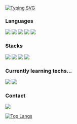 [![Typing SVG](https://readme-typing-svg.demolab.com?font=Fira+Code&pause=1000&color=51C4FF&repeat=false&random=false&width=435&lines=Welcome+to+syail's+github+homepage)](https://git.io/typing-svg)

### Languages

<img src="https://img.shields.io/badge/typescript-3178C6?style=for-the-badge&logo=typescript&logoColor=FFFFFF"></img>
<img src="https://img.shields.io/badge/csharp-512BD4?style=for-the-badge&logo=csharp&logoColor=FFFFFF"></img>
<img src="https://img.shields.io/badge/cpp-00599C?style=for-the-badge&logo=cplusplus&logoColor=FFFFFF"></img>
<img src="https://img.shields.io/badge/go-00ADD8?style=for-the-badge&logo=go&logoColor=FFFFFF"></img>
<img src="https://img.shields.io/badge/lua-2C2D72?style=for-the-badge&logo=lua&logoColor=FFFFFF"></img>

### Stacks

<img src="https://img.shields.io/badge/mysql-4479A1?style=for-the-badge&logo=mysql&logoColor=FFFFFF"></img>
<img src="https://img.shields.io/badge/mongodb-47A248?style=for-the-badge&logo=mongodb&logoColor=FFFFFF"></img>
<img src="https://img.shields.io/badge/express-000000?style=for-the-badge&logo=express&logoColor=FFFFFF"></img>
<img src="https://img.shields.io/badge/dotnet-512BD4?style=for-the-badge&logo=dotnet&logoColor=FFFFFF"></img>

### Currently learning techs...

<img src="https://img.shields.io/badge/python-3776AB?style=for-the-badge&logo=python&logoColor=FFFFFF"></img>
<img src="https://img.shields.io/badge/kotlin-7F52FF?style=for-the-badge&logo=kotlin&logoColor=FFFFFF"></img>

### Contact

<a href="mailto:me@doyu.kim">
    <img src="https://img.shields.io/badge/me@doyu.kim-D14836?style=for-the-badge&logo=gmail&logoColor=FFFFFF" ></img> 
</a>

[![Top Langs](https://github-readme-stats.vercel.app/api/top-langs/?username=syail&layout=compact)](https://github.com/anuraghazra/github-readme-stats)

